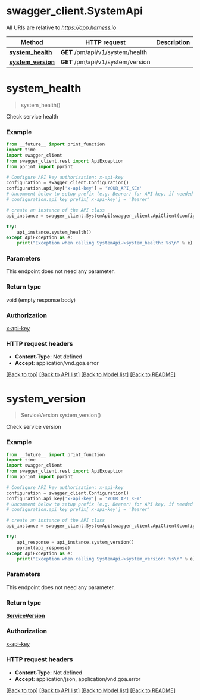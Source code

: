 # swagger_client.SystemApi

All URIs are relative to *https://app.harness.io*

Method | HTTP request | Description
------------- | ------------- | -------------
[**system_health**](SystemApi.md#system_health) | **GET** /pm/api/v1/system/health | 
[**system_version**](SystemApi.md#system_version) | **GET** /pm/api/v1/system/version | 

# **system_health**
> system_health()



Check service health

### Example
```python
from __future__ import print_function
import time
import swagger_client
from swagger_client.rest import ApiException
from pprint import pprint

# Configure API key authorization: x-api-key
configuration = swagger_client.Configuration()
configuration.api_key['x-api-key'] = 'YOUR_API_KEY'
# Uncomment below to setup prefix (e.g. Bearer) for API key, if needed
# configuration.api_key_prefix['x-api-key'] = 'Bearer'

# create an instance of the API class
api_instance = swagger_client.SystemApi(swagger_client.ApiClient(configuration))

try:
    api_instance.system_health()
except ApiException as e:
    print("Exception when calling SystemApi->system_health: %s\n" % e)
```

### Parameters
This endpoint does not need any parameter.

### Return type

void (empty response body)

### Authorization

[x-api-key](../README.md#x-api-key)

### HTTP request headers

 - **Content-Type**: Not defined
 - **Accept**: application/vnd.goa.error

[[Back to top]](#) [[Back to API list]](../README.md#documentation-for-api-endpoints) [[Back to Model list]](../README.md#documentation-for-models) [[Back to README]](../README.md)

# **system_version**
> ServiceVersion system_version()



Check service version

### Example
```python
from __future__ import print_function
import time
import swagger_client
from swagger_client.rest import ApiException
from pprint import pprint

# Configure API key authorization: x-api-key
configuration = swagger_client.Configuration()
configuration.api_key['x-api-key'] = 'YOUR_API_KEY'
# Uncomment below to setup prefix (e.g. Bearer) for API key, if needed
# configuration.api_key_prefix['x-api-key'] = 'Bearer'

# create an instance of the API class
api_instance = swagger_client.SystemApi(swagger_client.ApiClient(configuration))

try:
    api_response = api_instance.system_version()
    pprint(api_response)
except ApiException as e:
    print("Exception when calling SystemApi->system_version: %s\n" % e)
```

### Parameters
This endpoint does not need any parameter.

### Return type

[**ServiceVersion**](ServiceVersion.md)

### Authorization

[x-api-key](../README.md#x-api-key)

### HTTP request headers

 - **Content-Type**: Not defined
 - **Accept**: application/json, application/vnd.goa.error

[[Back to top]](#) [[Back to API list]](../README.md#documentation-for-api-endpoints) [[Back to Model list]](../README.md#documentation-for-models) [[Back to README]](../README.md)

